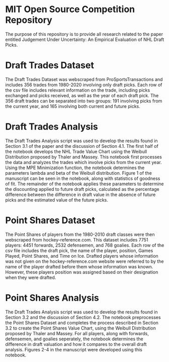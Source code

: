 # MIT Open Source Competition Repository
The purpose of this repository is to provide all research related to the paper entitled Judgement Under Uncertainty: An Empirical Evaluation of NHL Draft Picks. 
# Draft Trades Dataset
The Draft Trades Dataset was webscraped from ProSportsTransactions and includes 356 trades from 1980-2020 involving only draft picks. Each row of the csv file includes relevant information on the trade, including picks exchanged and picks received, as well as the year of each draft pick. The 356 draft trades can be separated into two groups: 191 involving picks from the current year, and 165 involving both current and future picks.
# Draft Trades Analysis
The Draft Trades Analysis script was used to develop the results found in Section 3.1 of the paper and the discussion of Section 4.1. The first half of the notebook develops the NHL Trade Value Chart using the Weibull Distribution proposed by Thaler and Massey. This notebook first processes the data and analyzes the trades which involve picks from the current year. Using the MPE Minimization function, the notebook determines the parameters lambda and beta of the Weibull distribution. Figure 1 of the manuscript can be seen in the notebook, along with statistics of goodness of fit. The remainder of the notebook applies these parameters to determine the discounting applied to future draft picks, calculated as the percentage difference between the difference in draft value in the absence of future picks and the estimated value of the future picks.
# Point Shares Dataset
The Point Shares of players from the 1980-2010 draft classes were then webscraped from hockey-reference.com. This dataset includes 7751 players: 4451 forwards, 2532 defensemen, and 768 goalies. Each row of the csv file includes the draft pick, the name of the player, position, Games Played, Point Shares, and Time on Ice. Drafted players whose information was not given on the hockey-reference.com website were referred to by the name of the player drafted before them whose information was known. However, these players position was assigned based on their designation when they were drafted.
# Point Shares Analysis
The Draft Trades Analysis script was used to develop the results found in Section 3.2 and the discussion of Section 4.2. The notebook preprocesses the Point Shares Dataset and completes the process described in Section 3.2 to create the Point Shares Value Chart, using the Weibull Distribution proposed by Thaler and Massey. For all players, along with forwards, defensemen, and goalies seperately, the notebook determines the difference in draft valuation and how it compares to the overall draft analysis. Figures 2-4 in the manuscript were developed using this notebook.
